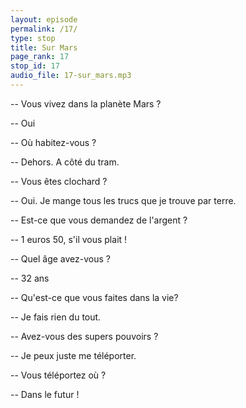 ```yaml
---
layout: episode
permalink: /17/
type: stop
title: Sur Mars
page_rank: 17
stop_id: 17
audio_file: 17-sur_mars.mp3
---
```


-- Vous vivez dans la planète Mars ?

-- Oui

-- Où habitez-vous ?

-- Dehors. A côté du tram.

-- Vous êtes clochard ?

-- Oui. Je mange tous les trucs que je trouve par terre.

-- Est-ce que vous demandez de l'argent ?

-- 1 euros 50, s'il vous plait !

-- Quel âge avez-vous ?

-- 32 ans

-- Qu'est-ce que vous faites dans la vie?

-- Je fais rien du tout.

-- Avez-vous des supers pouvoirs ?

-- Je peux juste me téléporter.

-- Vous téléportez où ?

-- Dans le futur !
